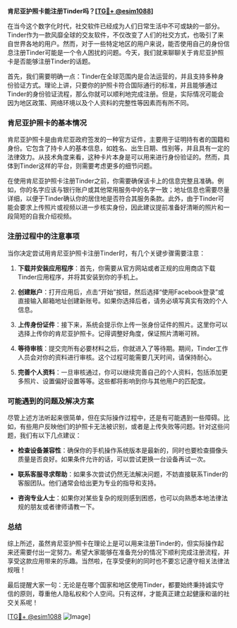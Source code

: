 **肯尼亚护照卡能注册Tinder吗？[[TG💪+ @esim1088](https://t.me/s/esim1088)]**

在当今这个数字化时代，社交软件已经成为人们日常生活中不可或缺的一部分。Tinder作为一款风靡全球的交友软件，不仅改变了人们的社交方式，也吸引了来自世界各地的用户。然而，对于一些特定地区的用户来说，能否使用自己的身份信息注册Tinder可能是一个令人困扰的问题。今天，我们就来聊聊关于肯尼亚护照卡是否能够注册Tinder的话题。

首先，我们需要明确一点：Tinder在全球范围内是合法运营的，并且支持多种身份验证方式。理论上讲，只要你的护照卡符合国际通行的标准，并且能够通过Tinder的身份验证流程，那么你就可以顺利地完成注册。但是，实际情况可能会因为地区政策、网络环境以及个人资料的完整性等因素而有所不同。

### 肯尼亚护照卡的基本情况

肯尼亚护照卡是由肯尼亚政府签发的一种官方证件，主要用于证明持有者的国籍和身份。它包含了持卡人的基本信息，如姓名、出生日期、性别等，并且具有一定的法律效力。从技术角度来看，这种卡片本身是可以用来进行身份验证的。然而，具体到Tinder这样的平台，则需要考虑更多的细节问题。

在使用肯尼亚护照卡注册Tinder之前，你需要确保该卡上的信息完整且准确。例如，你的名字应该与银行账户或其他常用服务中的名字一致；地址信息也需要尽量详细，以便于Tinder确认你的居住地是否符合其服务条款。此外，由于Tinder可能会要求上传照片或视频以进一步核实身份，因此建议提前准备好清晰的照片和一段简短的自我介绍视频。

### 注册过程中的注意事项

当你决定尝试用肯尼亚护照卡注册Tinder时，有几个关键步骤需要注意：

1. **下载并安装应用程序**：首先，你需要从官方网站或者正规的应用商店下载Tinder应用程序，并将其安装到你的手机上。
   
2. **创建账户**：打开应用后，点击“开始”按钮，然后选择“使用Facebook登录”或直接输入邮箱地址创建新账号。如果你选择后者，请务必填写真实有效的个人信息。

3. **上传身份证件**：接下来，系统会提示你上传一张身份证件的照片。这里你可以选择上传你的肯尼亚护照卡。记得调整好角度，保证照片清晰可辨。

4. **等待审核**：提交完所有必要材料之后，你就进入了等待期。期间，Tinder工作人员会对你的资料进行审核。这个过程可能需要几天时间，请保持耐心。

5. **完善个人资料**：一旦审核通过，你可以继续完善自己的个人资料，包括添加更多照片、设置偏好设置等等。这些都将影响到你与其他用户的匹配度。

### 可能遇到的问题及解决方案

尽管上述方法听起来很简单，但在实际操作过程中，还是有可能遇到一些障碍。比如，有些用户反映他们的护照卡无法被识别，或者是上传失败等问题。针对这些问题，我们有以下几点建议：

- **检查设备兼容性**：确保你的手机操作系统版本是最新的，同时也要检查摄像头质量是否良好。如果条件允许的话，可以尝试更换一台设备再试一次。
  
- **联系客服寻求帮助**：如果多次尝试仍然无法解决问题，不妨直接联系Tinder的客服团队。他们通常会给出更为专业的指导和支持。

- **咨询专业人士**：如果你对某些复杂的规则感到困惑，也可以向熟悉本地法律法规的朋友或者律师请教一下。

### 总结

综上所述，虽然肯尼亚护照卡在理论上是可以用来注册Tinder的，但实际操作起来还需要付出一定努力。希望大家能够在准备充分的情况下顺利完成注册流程，并享受这款应用带来的乐趣。当然啦，在享受便利的同时也不要忘记遵守相关法律法规哦！

最后提醒大家一句：无论是在哪个国家和地区使用Tinder，都要始终秉持诚实守信的原则，尊重他人隐私权和个人空间。只有这样，才能真正建立起健康和谐的社交关系呢！

[[TG💪+ @esim1088](https://t.me/s/esim1088) ![Image](https://i.postimg.cc/4NQfJmqS/Snipaste-2025-05-13-00-14-12.png)]